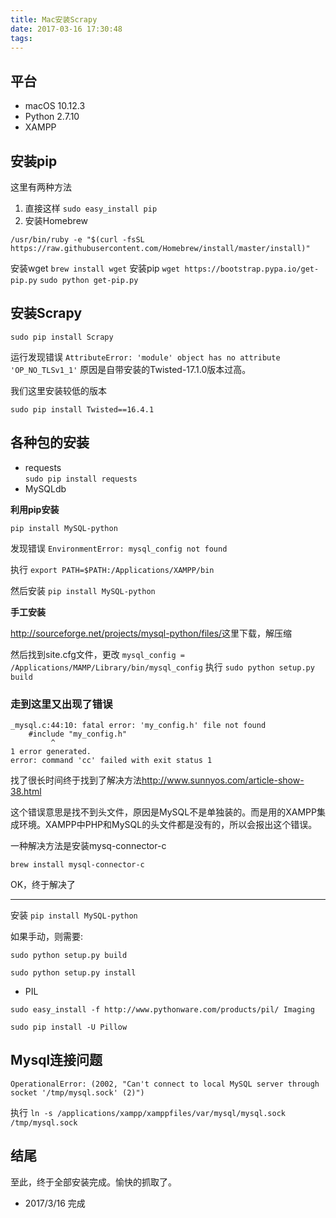 ```yaml
---
title: Mac安装Scrapy
date: 2017-03-16 17:30:48
tags:
---
```


## 平台
* macOS 10.12.3
* Python 2.7.10
* XAMPP

## 安装pip
这里有两种方法

1. 直接这样 
	`sudo easy_install pip`
2. 安装Homebrew 

```
/usr/bin/ruby -e "$(curl -fsSL https://raw.githubusercontent.com/Homebrew/install/master/install)"
```

安装wget
`brew install wget`
安装pip
`wget https://bootstrap.pypa.io/get-pip.py`
`sudo python get-pip.py`
	
## 安装Scrapy
`sudo pip install Scrapy`

运行发现错误
 `AttributeError: 'module' object has no attribute 'OP_NO_TLSv1_1'`
原因是自带安装的Twisted-17.1.0版本过高。

我们这里安装较低的版本

`sudo pip install Twisted==16.4.1`
## 各种包的安装
* requests  
  `sudo pip install requests`
* MySQLdb  

**利用pip安装**
  
`pip install MySQL-python`
  
发现错误 
`EnvironmentError: mysql_config not found`
  
执行 
`export PATH=$PATH:/Applications/XAMPP/bin`
 	 
然后安装
`pip install MySQL-python`

**手工安装**
  
<http://sourceforge.net/projects/mysql-python/files/>这里下载，解压缩
  
然后找到site.cfg文件，更改
  	`mysql_config = /Applications/MAMP/Library/bin/mysql_config`
执行
  `sudo python setup.py build`

  
### 走到这里又出现了错误
  
```  
_mysql.c:44:10: fatal error: 'my_config.h' file not found
	#include "my_config.h"
         ^
1 error generated.
error: command 'cc' failed with exit status 1
```


找了很长时间终于找到了解决方法<http://www.sunnyos.com/article-show-38.html>
  
  
  这个错误意思是找不到头文件，原因是MySQL不是单独装的。而是用的XAMPP集成环境。XAMPP中PHP和MySQL的头文件都是没有的，所以会报出这个错误。
  
  一种解决方法是安装mysq-connector-c
  
  `brew install mysql-connector-c`
  
  OK，终于解决了
  ***
  
   安装 `pip install MySQL-python`
   
   	 
   如果手动，则需要:
   
   `sudo python setup.py build`
   
   `sudo python setup.py install`
   
   
* PIL
 
`sudo easy_install -f http://www.pythonware.com/products/pil/ Imaging`

`sudo pip install -U Pillow`
  
## Mysql连接问题
```
OperationalError: (2002, "Can't connect to local MySQL server through socket '/tmp/mysql.sock' (2)")
```
执行
`ln -s /applications/xampp/xamppfiles/var/mysql/mysql.sock /tmp/mysql.sock`
## 结尾
至此，终于全部安装完成。愉快的抓取了。
  
*  2017/3/16 完成
  

  
  
	

	

